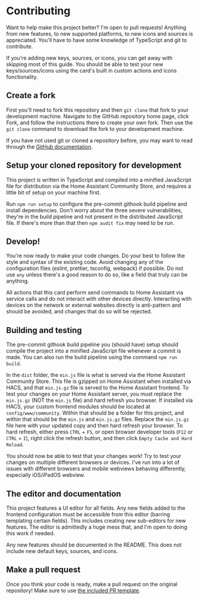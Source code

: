 # Contributing

Want to help make this project better? I'm open to pull requests! Anything from new features, to new supported platforms, to new icons and sources is appreciated. You'll have to have some knowledge of TypeScript and git to contribute.

If you're adding new keys, sources, or icons, you can get away with skipping most of this guide. You should be able to test your new keys/sources/icons using the card's built in custom actions and icons functionality.

## Create a fork

First you'll need to fork this repository and then `git clone` that fork to your development machine. Navigate to the GitHub repository home page, click Fork, and follow the instructions there to create your own fork. Then use the `git clone` command to download the fork to your development machine.

If you have not used git or cloned a repository before, you may want to read through the [GitHub documentation](https://docs.github.com/en/pull-requests/collaborating-with-pull-requests/working-with-forks/fork-a-repo).

## Setup your cloned repository for development

This project is written in TypeScript and compiled into a minified JavaScript file for distribution via the Home Assistant Community Store, and requires a little bit of setup on your machine first.

Run `npm run setup` to configure the pre-commit githook build pipeline and install dependencies. Don't worry about the three severe vulnerabilities, they're in the build pipeline and not present in the distributed JavaScript file. If there's more than that then `npm audit fix` may need to be run.

## Develop!

You're now ready to make your code changes. Do your best to follow the style and syntax of the existing code. Avoid changing any of the configuration files (eslint, prettier, tsconfig, webpack) if possible. Do not use `any` unless there's a good reason to do so, like a field that truly can be anything.

All actions that this card perform send commands to Home Assistant via service calls and do not interact with other devices directly. Interacting with devices on the network or external websites directly is anti-pattern and should be avoided, and changes that do so will be rejected.

## Building and testing

The pre-commit githook build pipeline you (should have) setup should compile the project into a minified JavaScript file whenever a commit is made. You can also run the build pipeline using the command `npm run build`.

In the `dist` folder, the `min.js` file is what is served via the Home Assistant Community Store. This file is gzipped on Home Assistant when installed via HACS, and that `min.js.gz` file is served to the Home Assistant frontend. To test your changes on your Home Assistant server, you must replace the `min.js.gz` (NOT the `min.js` file) and hard refresh you browser. If installed via HACS, your custom frontend modules should be located at `config/www/community`. Within that should be a folder for this project, and within that should be the `min.js` and `min.js.gz` files. Replace the `min.js.gz` file here with your updated copy and then hard refresh your browser. To hard refresh, either press `CTRL` + `F5`, or open browser developer tools (`F12` or `CTRL` + `I`), right click the refresh button, and then click `Empty Cache and Hard Reload`.

You should now be able to test that your changes work! Try to test your changes on multiple different browsers or devices. I've run into a lot of issues with different browsers and mobile webviews behaving differently, especially iOS/iPadOS webview.

## The editor and documentation

This project features a UI editor for all fields. Any new fields added to the frontend configuration must be accessible from this editor (barring templating certain fields). This includes creating new sub-editors for new features. The editor is admittedly a huge mess that, and I'm open to doing this work if needed.

Any new features should be documented in the README. This does not include new default keys, sources, and icons.

## Make a pull request

Once you think your code is ready, make a pull request on the original repository! Make sure to use [the included PR template](https://github.com/Nerwyn/universal-remote-card/blob/main/.github/PULL_REQUEST_TEMPLATE/pull_request.md).
